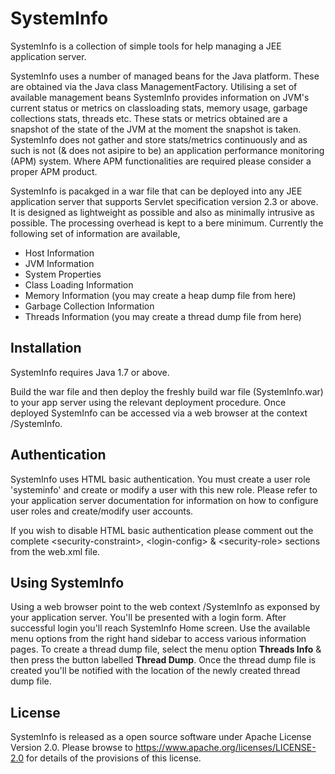 SystemInfo
==========

SystemInfo is a collection of simple tools for help managing a JEE application server.

SystemInfo uses a number of managed beans for the Java platform. These are obtained via the Java
class ManagementFactory. Utilising a set of available management beans SystemInfo provides information 
on JVM's current status or metrics on classloading stats, memory usage, garbage collections stats,
threads etc. These stats or metrics obtained are a snapshot of the state of the JVM at the moment
the snapshot is taken. SystemInfo does not gather and store stats/metrics continuously and as such
is not (& does not asipire to be) an application performance monitoring (APM) system. Where APM 
functionalities are required please consider a proper APM product.

SystemInfo is pacakged in a war file that can be deployed into any JEE application server that
supports Servlet specification version 2.3 or above. It is designed as lightweight as possible
and also as minimally intrusive as possible. The processing overhead is kept to a bere minimum. 
Currently the following set of information are available,

 * Host Information
 * JVM Information
 * System Properties
 * Class Loading Information
 * Memory Information (you may create a heap dump file from here)
 * Garbage Collection Information
 * Threads Information (you may create a thread dump file from here)

## Installation
SystemInfo requires Java 1.7 or above. 

Build the war file and then deploy the freshly build war file (SystemInfo.war) to your app server 
using the relevant deployment procedure. Once deployed SystemInfo can be accessed via a web browser 
at the context /SystemInfo.

## Authentication
SystemInfo uses HTML basic authentication. You must create a user role 'systeminfo' and 
create or modify a user with this new role. Please refer to your application server documentation
for information on how to configure user roles and create/modify user accounts. 

If you wish to disable HTML basic authentication please comment out the complete &lt;security-constraint>, 
&lt;login-config> & &lt;security-role> sections from the web.xml file.

## Using SystemInfo
Using a web browser point to the web context /SystemInfo as exponsed by your application server.
You'll be presented with a login form. After successful login you'll reach SystemInfo Home screen. Use 
the available menu options from the right hand sidebar to access various information pages. To create
a thread dump file, select the menu option **Threads Info** & then press the button labelled
**Thread Dump**. Once the thread dump file is created you'll be notified with the location of the newly
created thread dump file.

## License
SystemInfo is released as a open source software under Apache License Version 2.0. Please
browse to https://www.apache.org/licenses/LICENSE-2.0 for details of the provisions of this
license.


